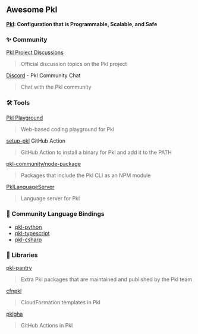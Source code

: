 Awesome Pkl
-----------

**[Pkl](https://pkl-lang.org/): Configuration that is Programmable, Scalable, and Safe**

### ✨ Community

[Pkl Project Discussions](https://github.com/apple/pkl/discussions)
> Official discussion topics on the Pkl project

[Discord](https://pkl-playground.vercel.app/discord-invite) - Pkl Community Chat
> Chat with the Pkl community

### 🛠 Tools

[Pkl Playground](https://pkl-playground.vercel.app/)
> Web-based coding playground for Pkl

[setup-pkl](https://github.com/marketplace/actions/setup-pkl) GitHub Action
> GitHub Action to install a binary for Pkl and add it to the PATH

[pkl-community/node-package](https://github.com/pkl-community/node-packages)
> Packages that include the Pkl CLI as an NPM module

[PklLanguageServer](https://github.com/jayadamsmorgan/PklLanguageServer)
> Language server for Pkl

### 🔌 Community Language Bindings

- [pkl-python](https://github.com/pkl-community/pkl-python)
- [pkl-typescript](https://github.com/pkl-community/pkl-typescript)
- [pkl-csharp](https://github.com/Rafaeruo/pkl-csharp)

### 🧩 Libraries

[pkl-pantry](https://github.com/apple/pkl-pantry)
> Extra Pkl packages that are maintained and published by the Pkl team

[cfnpkl](https://github.com/masp/cfnpkl)
> CloudFormation templates in Pkl

[pklgha](https://github.com/jamesward/pklgha)
> GitHub Actions in Pkl
